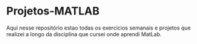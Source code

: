 # Projetos-MATLAB

Aqui nesse repositório estao todas os exercicios semanais e projetos que realizei a longo da disciplina que cursei onde aprendi MatLab.
